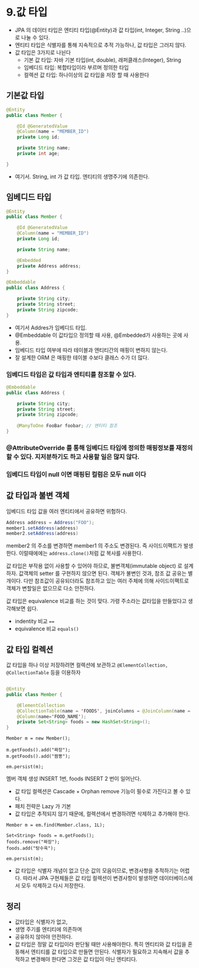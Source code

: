 # 9.값 타입

- JPA 의 데이터 타입은 엔티티 타입(@Entity)과 값 타입(int, Integer, String ..)으로 나눌 수 있다. 
- 엔티티 타입은 식별자를 통해 지속적으로 추적 가능하나, 값 타입은 그러지 않다.
- 값 타입은 3가지로 나뉜다
	- 기본 값 타입: 자바 기본 타입(int, double), 래퍼클래스(Integer), String 
	- 임베디드 타입: 복합타입이라 부르며 정의한 타입
	- 컬렉션 값 타입: 하나이상의 값 타입을 저장 할 때 사용한다

	
## 기본값 타입

```java
@Entity
public class Member {

    @Id @GeneratedValue
    @Column(name = "MEMBER_ID")
    private Long id;

    private String name;
    private int age;

}
```
- 여기서. String, int 가 값 타입. 엔티티의 생명주기에 의존한다.

## 임베디드 타입

```java
@Entity
public class Member {

    @Id @GeneratedValue
    @Column(name = "MEMBER_ID")
    private Long id;

    private String name;

    @Embedded
    private Address address;
}

@Embeddable
public class Address {

    private String city;
    private String street;
    private String zipcode;
}
```

- 여기서 Addres가 임베디드 타입.
- @Embeddable 이 값타입으 정의할 때 사용, @Embedded가 사용하는 곳에 사용.
- 임베디드 타입 여부에 따라 테이블과 엔티티간의 매핑이 변하지 않는다.
- 잘 설계한 ORM 은 매핑한 테이블 수보다 클래스 수가 더 많다.



### 임베디드 타입은 값 타입과 엔티티를 참조할 수 있다.

```java
@Embeddable
public class Address {

    private String city;
    private String street;
    private String zipcode;
    
    @ManyToOne FooBar foobar; // 엔티티 참조
}
```

### @AttributeOverride 를 통해 임베디드 타입에 정의한 매핑정보를 재정의 할 수 있다. 지저분하기도 하고 사용할 일은 많지 않다.

### 임베디드 타입이 null 이면 매핑된 컬럼은 모두 null 이다

## 값 타입과 불변 객체
임베디드 타입 값을 여러 엔티티에서 공유하면 위험하다.

```java
Address address = Address("FOO");
member1.setAddress(address)
member2.setAddress(address)
```

member2 의 주소를 변경하면 member1 의 주소도 변경된다. 즉 사이드이팩트가 발생한다. 이럴때에에는 `address.clone()`처럼 값 복사를 사용한다.

값 타입은 부작용 없이 사용할 수 있어야 하므로, 불변객체(immutable object) 로 설계하자. 값객체의 setter 를 구현하지 않으면 된다. 객체가 불변인 것과, 참조 값 공유는 별개이다. 다만 참조값이 공유되더라도 참조하고 있는 여러 주체에 의해 사이드이팩트로 객체가 변할일은 없으므로 다소 안전하다.

값 타입은 equivalence 비교를 하는 것이 맞다. 가령 주소라는 값타입을 만들었다고 생각해보면 쉽다.
- indentity 비교 `==`
- equivalence 비교 `equals()`

## 값 타입 컬렉션
값 타입을 하나 이상 저장하려면 컬렉션에 보관하고 `@ElementCollection, @CollectionTable` 등을 이용하자

```java

@Entity
public class Member {

	@ElementCollection
	@CollectionTable(name = 'FOODS', joinColumns = @JoinColumn(name = 'MEMBER_ID'))
	@Column(name='FOOD_NAME');
	private Set<String> foods = new HashSet<String>();
}
```

```
Member m = new Member();

m.getFoods().add("짜장");
m.getFoods().add("짬뽕");

em.persist(m);
```
멤버 객체 생성 INSERT 1번, foods INSERT 2 번이 일어난다.

- 값 타입 컬렉션은 Cascade + Orphan remove 기능이 필수로 가진다고 볼 수 있다.
- 패치 전략은 Lazy 가 기본
- 값 타입은 추적되지 않기 때문에, 컬렉션에서 변경하려면 삭제하고 추가해야 한다.


```
Member m = em.find(Member.class, 1L);

Set<String> foods = m.getFoods();
foods.remove("짜장");
foods.add("탕수육");

em.persist(m);
```

- 값 타입은 식별자 개념이 없고 단순 값의 모음이므로, 변경사항을 추적하기는 어렵다. 따라서 JPA 구현체들은 값 타입 컬렉션이 변경사항이 발생하면 데이터베이스에서 모두 삭제하고 다시 저장한다.

## 정리

- 값타입은 식별자가 없고,
- 생명 주기를 엔티티에 의존하며
- 공유하지 않아야 안전하다.
- 값 타입은 정말 값 타입이라 판단될 때만 사용해야한다. 특히 엔티티와 값 타입을 혼동해서 엔티티를 값 타입으로 만들면 안된다. 식별자가 필요하고 지속해서 값을 추적하고 변경해야 한다면 그것은 값 타입이 아닌 엔티티다.
